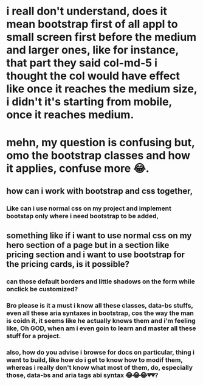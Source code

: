 # i reall don't understand, does it mean bootstrap first of all appl to small screen first before the medium and larger ones, like for instance, that part they said col-md-5 i thought the col would have effect like once it reaches the medium size, i didn't it's starting from mobile, once it reaches medium.

# mehn, my question is confusing but, omo the bootstrap classes and how it applies, confuse more 😂.

##

## how can i work with bootstrap and css together,

### Like can i use normal css on my project and implement bootstap only where i need bootstrap to be added,

## something like if i want to use normal css on my hero section of a page but in a section like pricing section and i want to use bootstrap for the pricing cards, is it possible?

### can those default borders and little shadows on the form while onclick be customized?

### Bro please is it a must i know all these classes, data-bs stuffs, even all these aria syntaxes in bootstrap, cos the way the man is coidn it, it seems like he actually knows them and i'm feeling like, Oh GOD, when am i even goin to learn and master all these stuff for a project.

### also, how do you advise i browse for docs on particular, thing i want to build, like how do i get to know how to modif them, whereas i really don't know what most of them, do, especially those, data-bs and aria tags abi syntax 😂😂😂💔💔?